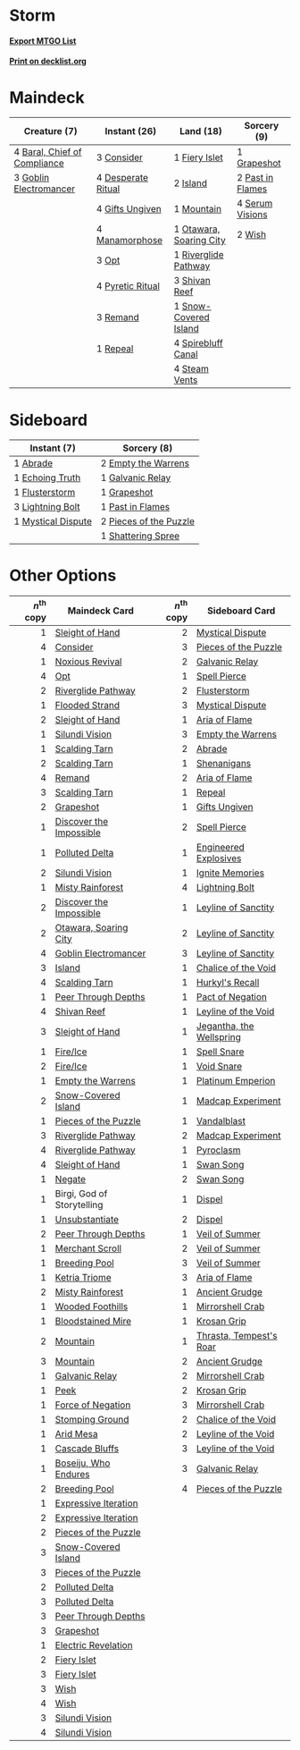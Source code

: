 # Storm

#### [Export MTGO List](../collection/Storm/Storm.txt)
#### [Print on decklist.org](http://decklist.org/?deckmain=4%09Baral,%20Chief%20of%20Compliance%0A3%09Consider%0A4%09Desperate%20Ritual%0A1%09Fiery%20Islet%0A4%09Gifts%20Ungiven%0A3%09Goblin%20Electromancer%0A1%09Grapeshot%0A2%09Island%0A4%09Manamorphose%0A1%09Mountain%0A3%09Opt%0A1%09Otawara,%20Soaring%20City%0A2%09Past%20in%20Flames%0A4%09Pyretic%20Ritual%0A3%09Remand%0A1%09Repeal%0A1%09Riverglide%20Pathway%0A4%09Serum%20Visions%0A3%09Shivan%20Reef%0A1%09Snow-Covered%20Island%0A4%09Spirebluff%20Canal%0A4%09Steam%20Vents%0A2%09Wish&deckside=1%09Abrade%0A1%09Echoing%20Truth%0A2%09Empty%20the%20Warrens%0A1%09Flusterstorm%0A1%09Galvanic%20Relay%0A1%09Grapeshot%0A3%09Lightning%20Bolt%0A1%09Mystical%20Dispute%0A1%09Past%20in%20Flames%0A2%09Pieces%20of%20the%20Puzzle%0A1%09Shattering%20Spree)
# Maindeck

|                                             Creature (7)                                              |                                        Instant (26)                                        |                                            Land (18)                                             |                                        Sorcery (9)                                        |
|-------------------------------------------------------------------------------------------------------|--------------------------------------------------------------------------------------------|--------------------------------------------------------------------------------------------------|-------------------------------------------------------------------------------------------|
|4 [Baral, Chief of Compliance](http://gatherer.wizards.com/Pages/Card/Details.aspx?multiverseid=423695)|3 [Consider](http://gatherer.wizards.com/Pages/Card/Details.aspx?multiverseid=534803)       |1 [Fiery Islet](http://gatherer.wizards.com/Pages/Card/Details.aspx?multiverseid=464187)          |1 [Grapeshot](http://gatherer.wizards.com/Pages/Card/Details.aspx?multiverseid=426588)     |
|3 [Goblin Electromancer](http://gatherer.wizards.com/Pages/Card/Details.aspx?multiverseid=405244)      |4 [Desperate Ritual](http://gatherer.wizards.com/Pages/Card/Details.aspx?multiverseid=80275)|2 [Island](http://gatherer.wizards.com/Pages/Card/Details.aspx?multiverseid=439857)               |2 [Past in Flames](http://gatherer.wizards.com/Pages/Card/Details.aspx?multiverseid=420748)|
|                                                                                                       |4 [Gifts Ungiven](http://gatherer.wizards.com/Pages/Card/Details.aspx?multiverseid=79090)   |1 [Mountain](http://gatherer.wizards.com/Pages/Card/Details.aspx?multiverseid=439859)             |4 [Serum Visions](http://gatherer.wizards.com/Pages/Card/Details.aspx?multiverseid=50145)  |
|                                                                                                       |4 [Manamorphose](http://gatherer.wizards.com/Pages/Card/Details.aspx?multiverseid=370568)   |1 [Otawara, Soaring City](http://gatherer.wizards.com/Pages/Card/Details.aspx?multiverseid=548584)|2 [Wish](http://gatherer.wizards.com/Pages/Card/Details.aspx?multiverseid=527453)          |
|                                                                                                       |3 [Opt](http://gatherer.wizards.com/Pages/Card/Details.aspx?multiverseid=442948)            |1 [Riverglide Pathway](http://gatherer.wizards.com/Pages/Card/Details.aspx?multiverseid=491920)   |                                                                                           |
|                                                                                                       |4 [Pyretic Ritual](http://gatherer.wizards.com/Pages/Card/Details.aspx?multiverseid=205067) |3 [Shivan Reef](http://gatherer.wizards.com/Pages/Card/Details.aspx?multiverseid=129731)          |                                                                                           |
|                                                                                                       |3 [Remand](http://gatherer.wizards.com/Pages/Card/Details.aspx?multiverseid=380255)         |1 [Snow-Covered Island](http://gatherer.wizards.com/Pages/Card/Details.aspx?multiverseid=121130)  |                                                                                           |
|                                                                                                       |1 [Repeal](http://gatherer.wizards.com/Pages/Card/Details.aspx?multiverseid=405357)         |4 [Spirebluff Canal](http://gatherer.wizards.com/Pages/Card/Details.aspx?multiverseid=417822)     |                                                                                           |
|                                                                                                       |                                                                                            |4 [Steam Vents](http://gatherer.wizards.com/Pages/Card/Details.aspx?multiverseid=405109)          |                                                                                           |


# Sideboard

|                                         Instant (7)                                         |                                           Sorcery (8)                                           |
|---------------------------------------------------------------------------------------------|-------------------------------------------------------------------------------------------------|
|1 [Abrade](http://gatherer.wizards.com/Pages/Card/Details.aspx?multiverseid=430772)          |2 [Empty the Warrens](http://gatherer.wizards.com/Pages/Card/Details.aspx?multiverseid=426587)   |
|1 [Echoing Truth](http://gatherer.wizards.com/Pages/Card/Details.aspx?multiverseid=405212)   |1 [Galvanic Relay](http://gatherer.wizards.com/Pages/Card/Details.aspx?multiverseid=522203)      |
|1 [Flusterstorm](http://gatherer.wizards.com/Pages/Card/Details.aspx?multiverseid=228255)    |1 [Grapeshot](http://gatherer.wizards.com/Pages/Card/Details.aspx?multiverseid=426588)           |
|3 [Lightning Bolt](http://gatherer.wizards.com/Pages/Card/Details.aspx?multiverseid=806)     |1 [Past in Flames](http://gatherer.wizards.com/Pages/Card/Details.aspx?multiverseid=420748)      |
|1 [Mystical Dispute](http://gatherer.wizards.com/Pages/Card/Details.aspx?multiverseid=473020)|2 [Pieces of the Puzzle](http://gatherer.wizards.com/Pages/Card/Details.aspx?multiverseid=409821)|
|                                                                                             |1 [Shattering Spree](http://gatherer.wizards.com/Pages/Card/Details.aspx?multiverseid=456224)    |


# Other Options

|*n*<sup>th</sup> copy|                                          Maindeck Card                                           |*n*<sup>th</sup> copy|                                          Sideboard Card                                           |
|--------------------:|--------------------------------------------------------------------------------------------------|--------------------:|---------------------------------------------------------------------------------------------------|
|                    1|[Sleight of Hand](http://gatherer.wizards.com/Pages/Card/Details.aspx?multiverseid=25557)         |                    2|[Mystical Dispute](http://gatherer.wizards.com/Pages/Card/Details.aspx?multiverseid=473020)        |
|                    4|[Consider](http://gatherer.wizards.com/Pages/Card/Details.aspx?multiverseid=534803)               |                    3|[Pieces of the Puzzle](http://gatherer.wizards.com/Pages/Card/Details.aspx?multiverseid=409821)    |
|                    1|[Noxious Revival](http://gatherer.wizards.com/Pages/Card/Details.aspx?multiverseid=230067)        |                    2|[Galvanic Relay](http://gatherer.wizards.com/Pages/Card/Details.aspx?multiverseid=522203)          |
|                    4|[Opt](http://gatherer.wizards.com/Pages/Card/Details.aspx?multiverseid=442948)                    |                    1|[Spell Pierce](http://gatherer.wizards.com/Pages/Card/Details.aspx?multiverseid=425876)            |
|                    2|[Riverglide Pathway](http://gatherer.wizards.com/Pages/Card/Details.aspx?multiverseid=491920)     |                    2|[Flusterstorm](http://gatherer.wizards.com/Pages/Card/Details.aspx?multiverseid=228255)            |
|                    1|[Flooded Strand](http://gatherer.wizards.com/Pages/Card/Details.aspx?multiverseid=405098)         |                    3|[Mystical Dispute](http://gatherer.wizards.com/Pages/Card/Details.aspx?multiverseid=473020)        |
|                    2|[Sleight of Hand](http://gatherer.wizards.com/Pages/Card/Details.aspx?multiverseid=25557)         |                    1|[Aria of Flame](http://gatherer.wizards.com/Pages/Card/Details.aspx?multiverseid=464067)           |
|                    1|[Silundi Vision](http://gatherer.wizards.com/Pages/Card/Details.aspx?multiverseid=491711)         |                    3|[Empty the Warrens](http://gatherer.wizards.com/Pages/Card/Details.aspx?multiverseid=426587)       |
|                    1|[Scalding Tarn](http://gatherer.wizards.com/Pages/Card/Details.aspx?multiverseid=405107)          |                    2|[Abrade](http://gatherer.wizards.com/Pages/Card/Details.aspx?multiverseid=430772)                  |
|                    2|[Scalding Tarn](http://gatherer.wizards.com/Pages/Card/Details.aspx?multiverseid=405107)          |                    1|[Shenanigans](http://gatherer.wizards.com/Pages/Card/Details.aspx?multiverseid=464095)             |
|                    4|[Remand](http://gatherer.wizards.com/Pages/Card/Details.aspx?multiverseid=380255)                 |                    2|[Aria of Flame](http://gatherer.wizards.com/Pages/Card/Details.aspx?multiverseid=464067)           |
|                    3|[Scalding Tarn](http://gatherer.wizards.com/Pages/Card/Details.aspx?multiverseid=405107)          |                    1|[Repeal](http://gatherer.wizards.com/Pages/Card/Details.aspx?multiverseid=405357)                  |
|                    2|[Grapeshot](http://gatherer.wizards.com/Pages/Card/Details.aspx?multiverseid=426588)              |                    1|[Gifts Ungiven](http://gatherer.wizards.com/Pages/Card/Details.aspx?multiverseid=79090)            |
|                    1|[Discover the Impossible](http://gatherer.wizards.com/Pages/Card/Details.aspx?multiverseid=548346)|                    2|[Spell Pierce](http://gatherer.wizards.com/Pages/Card/Details.aspx?multiverseid=425876)            |
|                    1|[Polluted Delta](http://gatherer.wizards.com/Pages/Card/Details.aspx?multiverseid=405104)         |                    1|[Engineered Explosives](http://gatherer.wizards.com/Pages/Card/Details.aspx?multiverseid=50139)    |
|                    2|[Silundi Vision](http://gatherer.wizards.com/Pages/Card/Details.aspx?multiverseid=491711)         |                    1|[Ignite Memories](http://gatherer.wizards.com/Pages/Card/Details.aspx?multiverseid=109756)         |
|                    1|[Misty Rainforest](http://gatherer.wizards.com/Pages/Card/Details.aspx?multiverseid=405102)       |                    4|[Lightning Bolt](http://gatherer.wizards.com/Pages/Card/Details.aspx?multiverseid=806)             |
|                    2|[Discover the Impossible](http://gatherer.wizards.com/Pages/Card/Details.aspx?multiverseid=548346)|                    1|[Leyline of Sanctity](http://gatherer.wizards.com/Pages/Card/Details.aspx?multiverseid=204993)     |
|                    2|[Otawara, Soaring City](http://gatherer.wizards.com/Pages/Card/Details.aspx?multiverseid=548584)  |                    2|[Leyline of Sanctity](http://gatherer.wizards.com/Pages/Card/Details.aspx?multiverseid=204993)     |
|                    4|[Goblin Electromancer](http://gatherer.wizards.com/Pages/Card/Details.aspx?multiverseid=405244)   |                    3|[Leyline of Sanctity](http://gatherer.wizards.com/Pages/Card/Details.aspx?multiverseid=204993)     |
|                    3|[Island](http://gatherer.wizards.com/Pages/Card/Details.aspx?multiverseid=439857)                 |                    1|[Chalice of the Void](http://gatherer.wizards.com/Pages/Card/Details.aspx?multiverseid=442211)     |
|                    4|[Scalding Tarn](http://gatherer.wizards.com/Pages/Card/Details.aspx?multiverseid=405107)          |                    1|[Hurkyl's Recall](http://gatherer.wizards.com/Pages/Card/Details.aspx?multiverseid=135260)         |
|                    1|[Peer Through Depths](http://gatherer.wizards.com/Pages/Card/Details.aspx?multiverseid=78690)     |                    1|[Pact of Negation](http://gatherer.wizards.com/Pages/Card/Details.aspx?multiverseid=442057)        |
|                    4|[Shivan Reef](http://gatherer.wizards.com/Pages/Card/Details.aspx?multiverseid=129731)            |                    1|[Leyline of the Void](http://gatherer.wizards.com/Pages/Card/Details.aspx?multiverseid=107682)     |
|                    3|[Sleight of Hand](http://gatherer.wizards.com/Pages/Card/Details.aspx?multiverseid=25557)         |                    1|[Jegantha, the Wellspring](http://gatherer.wizards.com/Pages/Card/Details.aspx?multiverseid=479742)|
|                    1|[Fire/Ice](http://gatherer.wizards.com/Pages/Card/Details.aspx?multiverseid=27165)                |                    1|[Spell Snare](http://gatherer.wizards.com/Pages/Card/Details.aspx?multiverseid=446100)             |
|                    2|[Fire/Ice](http://gatherer.wizards.com/Pages/Card/Details.aspx?multiverseid=27165)                |                    1|[Void Snare](http://gatherer.wizards.com/Pages/Card/Details.aspx?multiverseid=383429)              |
|                    1|[Empty the Warrens](http://gatherer.wizards.com/Pages/Card/Details.aspx?multiverseid=426587)      |                    1|[Platinum Emperion](http://gatherer.wizards.com/Pages/Card/Details.aspx?multiverseid=457134)       |
|                    2|[Snow-Covered Island](http://gatherer.wizards.com/Pages/Card/Details.aspx?multiverseid=121130)    |                    1|[Madcap Experiment](http://gatherer.wizards.com/Pages/Card/Details.aspx?multiverseid=417695)       |
|                    1|[Pieces of the Puzzle](http://gatherer.wizards.com/Pages/Card/Details.aspx?multiverseid=409821)   |                    1|[Vandalblast](http://gatherer.wizards.com/Pages/Card/Details.aspx?multiverseid=405431)             |
|                    3|[Riverglide Pathway](http://gatherer.wizards.com/Pages/Card/Details.aspx?multiverseid=491920)     |                    2|[Madcap Experiment](http://gatherer.wizards.com/Pages/Card/Details.aspx?multiverseid=417695)       |
|                    4|[Riverglide Pathway](http://gatherer.wizards.com/Pages/Card/Details.aspx?multiverseid=491920)     |                    1|[Pyroclasm](http://gatherer.wizards.com/Pages/Card/Details.aspx?multiverseid=129801)               |
|                    4|[Sleight of Hand](http://gatherer.wizards.com/Pages/Card/Details.aspx?multiverseid=25557)         |                    1|[Swan Song](http://gatherer.wizards.com/Pages/Card/Details.aspx?multiverseid=420715)               |
|                    1|[Negate](http://gatherer.wizards.com/Pages/Card/Details.aspx?multiverseid=423707)                 |                    2|[Swan Song](http://gatherer.wizards.com/Pages/Card/Details.aspx?multiverseid=420715)               |
|                    1|Birgi, God of Storytelling                                                                        |                    1|[Dispel](http://gatherer.wizards.com/Pages/Card/Details.aspx?multiverseid=401858)                  |
|                    1|[Unsubstantiate](http://gatherer.wizards.com/Pages/Card/Details.aspx?multiverseid=414374)         |                    2|[Dispel](http://gatherer.wizards.com/Pages/Card/Details.aspx?multiverseid=401858)                  |
|                    2|[Peer Through Depths](http://gatherer.wizards.com/Pages/Card/Details.aspx?multiverseid=78690)     |                    1|[Veil of Summer](http://gatherer.wizards.com/Pages/Card/Details.aspx?multiverseid=466952)          |
|                    1|[Merchant Scroll](http://gatherer.wizards.com/Pages/Card/Details.aspx?multiverseid=45275)         |                    2|[Veil of Summer](http://gatherer.wizards.com/Pages/Card/Details.aspx?multiverseid=466952)          |
|                    1|[Breeding Pool](http://gatherer.wizards.com/Pages/Card/Details.aspx?multiverseid=97088)           |                    3|[Veil of Summer](http://gatherer.wizards.com/Pages/Card/Details.aspx?multiverseid=466952)          |
|                    1|[Ketria Triome](http://gatherer.wizards.com/Pages/Card/Details.aspx?multiverseid=479770)          |                    3|[Aria of Flame](http://gatherer.wizards.com/Pages/Card/Details.aspx?multiverseid=464067)           |
|                    2|[Misty Rainforest](http://gatherer.wizards.com/Pages/Card/Details.aspx?multiverseid=405102)       |                    1|[Ancient Grudge](http://gatherer.wizards.com/Pages/Card/Details.aspx?multiverseid=235600)          |
|                    1|[Wooded Foothills](http://gatherer.wizards.com/Pages/Card/Details.aspx?multiverseid=405116)       |                    1|[Mirrorshell Crab](http://gatherer.wizards.com/Pages/Card/Details.aspx?multiverseid=548360)        |
|                    1|[Bloodstained Mire](http://gatherer.wizards.com/Pages/Card/Details.aspx?multiverseid=405094)      |                    1|[Krosan Grip](http://gatherer.wizards.com/Pages/Card/Details.aspx?multiverseid=376394)             |
|                    2|[Mountain](http://gatherer.wizards.com/Pages/Card/Details.aspx?multiverseid=439859)               |                    1|[Thrasta, Tempest's Roar](http://gatherer.wizards.com/Pages/Card/Details.aspx?multiverseid=522254) |
|                    3|[Mountain](http://gatherer.wizards.com/Pages/Card/Details.aspx?multiverseid=439859)               |                    2|[Ancient Grudge](http://gatherer.wizards.com/Pages/Card/Details.aspx?multiverseid=235600)          |
|                    1|[Galvanic Relay](http://gatherer.wizards.com/Pages/Card/Details.aspx?multiverseid=522203)         |                    2|[Mirrorshell Crab](http://gatherer.wizards.com/Pages/Card/Details.aspx?multiverseid=548360)        |
|                    1|[Peek](http://gatherer.wizards.com/Pages/Card/Details.aspx?multiverseid=130903)                   |                    2|[Krosan Grip](http://gatherer.wizards.com/Pages/Card/Details.aspx?multiverseid=376394)             |
|                    1|[Force of Negation](http://gatherer.wizards.com/Pages/Card/Details.aspx?multiverseid=464001)      |                    3|[Mirrorshell Crab](http://gatherer.wizards.com/Pages/Card/Details.aspx?multiverseid=548360)        |
|                    1|[Stomping Ground](http://gatherer.wizards.com/Pages/Card/Details.aspx?multiverseid=405110)        |                    2|[Chalice of the Void](http://gatherer.wizards.com/Pages/Card/Details.aspx?multiverseid=442211)     |
|                    1|[Arid Mesa](http://gatherer.wizards.com/Pages/Card/Details.aspx?multiverseid=405092)              |                    2|[Leyline of the Void](http://gatherer.wizards.com/Pages/Card/Details.aspx?multiverseid=107682)     |
|                    1|[Cascade Bluffs](http://gatherer.wizards.com/Pages/Card/Details.aspx?multiverseid=442226)         |                    3|[Leyline of the Void](http://gatherer.wizards.com/Pages/Card/Details.aspx?multiverseid=107682)     |
|                    1|[Boseiju, Who Endures](http://gatherer.wizards.com/Pages/Card/Details.aspx?multiverseid=548579)   |                    3|[Galvanic Relay](http://gatherer.wizards.com/Pages/Card/Details.aspx?multiverseid=522203)          |
|                    2|[Breeding Pool](http://gatherer.wizards.com/Pages/Card/Details.aspx?multiverseid=97088)           |                    4|[Pieces of the Puzzle](http://gatherer.wizards.com/Pages/Card/Details.aspx?multiverseid=409821)    |
|                    1|[Expressive Iteration](http://gatherer.wizards.com/Pages/Card/Details.aspx?multiverseid=513678)   |                     |                                                                                                   |
|                    2|[Expressive Iteration](http://gatherer.wizards.com/Pages/Card/Details.aspx?multiverseid=513678)   |                     |                                                                                                   |
|                    2|[Pieces of the Puzzle](http://gatherer.wizards.com/Pages/Card/Details.aspx?multiverseid=409821)   |                     |                                                                                                   |
|                    3|[Snow-Covered Island](http://gatherer.wizards.com/Pages/Card/Details.aspx?multiverseid=121130)    |                     |                                                                                                   |
|                    3|[Pieces of the Puzzle](http://gatherer.wizards.com/Pages/Card/Details.aspx?multiverseid=409821)   |                     |                                                                                                   |
|                    2|[Polluted Delta](http://gatherer.wizards.com/Pages/Card/Details.aspx?multiverseid=405104)         |                     |                                                                                                   |
|                    3|[Polluted Delta](http://gatherer.wizards.com/Pages/Card/Details.aspx?multiverseid=405104)         |                     |                                                                                                   |
|                    3|[Peer Through Depths](http://gatherer.wizards.com/Pages/Card/Details.aspx?multiverseid=78690)     |                     |                                                                                                   |
|                    3|[Grapeshot](http://gatherer.wizards.com/Pages/Card/Details.aspx?multiverseid=426588)              |                     |                                                                                                   |
|                    1|[Electric Revelation](http://gatherer.wizards.com/Pages/Card/Details.aspx?multiverseid=534911)    |                     |                                                                                                   |
|                    2|[Fiery Islet](http://gatherer.wizards.com/Pages/Card/Details.aspx?multiverseid=464187)            |                     |                                                                                                   |
|                    3|[Fiery Islet](http://gatherer.wizards.com/Pages/Card/Details.aspx?multiverseid=464187)            |                     |                                                                                                   |
|                    3|[Wish](http://gatherer.wizards.com/Pages/Card/Details.aspx?multiverseid=527453)                   |                     |                                                                                                   |
|                    4|[Wish](http://gatherer.wizards.com/Pages/Card/Details.aspx?multiverseid=527453)                   |                     |                                                                                                   |
|                    3|[Silundi Vision](http://gatherer.wizards.com/Pages/Card/Details.aspx?multiverseid=491711)         |                     |                                                                                                   |
|                    4|[Silundi Vision](http://gatherer.wizards.com/Pages/Card/Details.aspx?multiverseid=491711)         |                     |                                                                                                   |


